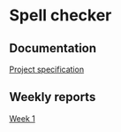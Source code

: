 # Spell checker

## Documentation

[Project specification](https://github.com/mizhonka/Spell-checker/blob/main/Documentation/projectspec.md)

## Weekly reports

[Week 1](https://github.com/mizhonka/Spell-checker/blob/main/Documentation/week1report.md)
